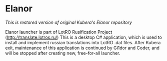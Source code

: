 # Elanor
*This is restored version of original Kubera's Elanor repository* 

Elanor launcher is part of LotRO Rusification Project (http://translate.lotros.ru/)
This is a desktop C# application, which is used to install and implement russian translations into LotRO .dat files. 
After Kubera exit, maintenance of this application is continued by Gi1dor and Coder, and will be stopped after creating new, 
free-for-all launcher. 
